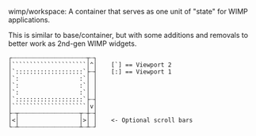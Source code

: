 wimp/workspace: A container that serves as one unit of "state" for WIMP applications.

This is similar to base/container, but with some additions and removals to better work as 2nd-gen WIMP widgets.


```
┌┈┈┈┈┈┈┈┈┈┈┈┈┈┈┈┈┈┈┈┈┈┬┈┐
│`````````````````````│^│    [`] == Viewport 2
│`:::::::::::::::::::`├┈┤    [:] == Viewport 1
│`:                 :`│ │
│`:                 :`│ │
│`:                 :`│ │
│`:::::::::::::::::::`├┈┤
│`````````````````````│v│
├┈┬┈┈┈┈┈┈┈┈┈┈┈┈┈┈┈┈┈┬┈┼┈┤
│<│                 │>│ │    <- Optional scroll bars
└┈┴┈┈┈┈┈┈┈┈┈┈┈┈┈┈┈┈┈┴┈┴┈┘
```
